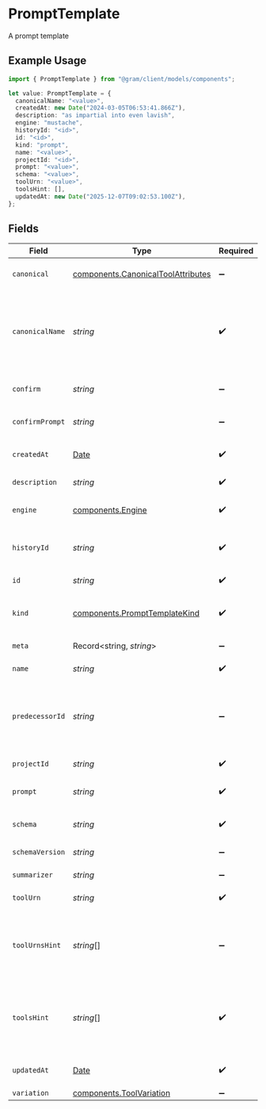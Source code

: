 # PromptTemplate

A prompt template

## Example Usage

```typescript
import { PromptTemplate } from "@gram/client/models/components";

let value: PromptTemplate = {
  canonicalName: "<value>",
  createdAt: new Date("2024-03-05T06:53:41.866Z"),
  description: "as impartial into even lavish",
  engine: "mustache",
  historyId: "<id>",
  id: "<id>",
  kind: "prompt",
  name: "<value>",
  projectId: "<id>",
  prompt: "<value>",
  schema: "<value>",
  toolUrn: "<value>",
  toolsHint: [],
  updatedAt: new Date("2025-12-07T09:02:53.100Z"),
};
```

## Fields

| Field                                                                                         | Type                                                                                          | Required                                                                                      | Description                                                                                   |
| --------------------------------------------------------------------------------------------- | --------------------------------------------------------------------------------------------- | --------------------------------------------------------------------------------------------- | --------------------------------------------------------------------------------------------- |
| `canonical`                                                                                   | [components.CanonicalToolAttributes](../../models/components/canonicaltoolattributes.md)      | :heavy_minus_sign:                                                                            | The original details of a tool                                                                |
| `canonicalName`                                                                               | *string*                                                                                      | :heavy_check_mark:                                                                            | The canonical name of the tool. Will be the same as the name if there is no variation.        |
| `confirm`                                                                                     | *string*                                                                                      | :heavy_minus_sign:                                                                            | Confirmation mode for the tool                                                                |
| `confirmPrompt`                                                                               | *string*                                                                                      | :heavy_minus_sign:                                                                            | Prompt for the confirmation                                                                   |
| `createdAt`                                                                                   | [Date](https://developer.mozilla.org/en-US/docs/Web/JavaScript/Reference/Global_Objects/Date) | :heavy_check_mark:                                                                            | The creation date of the tool.                                                                |
| `description`                                                                                 | *string*                                                                                      | :heavy_check_mark:                                                                            | Description of the tool                                                                       |
| `engine`                                                                                      | [components.Engine](../../models/components/engine.md)                                        | :heavy_check_mark:                                                                            | The template engine                                                                           |
| `historyId`                                                                                   | *string*                                                                                      | :heavy_check_mark:                                                                            | The revision tree ID for the prompt template                                                  |
| `id`                                                                                          | *string*                                                                                      | :heavy_check_mark:                                                                            | The ID of the tool                                                                            |
| `kind`                                                                                        | [components.PromptTemplateKind](../../models/components/prompttemplatekind.md)                | :heavy_check_mark:                                                                            | The kind of prompt the template is used for                                                   |
| `meta`                                                                                        | Record<string, *string*>                                                                      | :heavy_minus_sign:                                                                            | Meta tags for the tool                                                                        |
| `name`                                                                                        | *string*                                                                                      | :heavy_check_mark:                                                                            | The name of the tool                                                                          |
| `predecessorId`                                                                               | *string*                                                                                      | :heavy_minus_sign:                                                                            | The previous version of the prompt template to use as predecessor                             |
| `projectId`                                                                                   | *string*                                                                                      | :heavy_check_mark:                                                                            | The ID of the project                                                                         |
| `prompt`                                                                                      | *string*                                                                                      | :heavy_check_mark:                                                                            | The template content                                                                          |
| `schema`                                                                                      | *string*                                                                                      | :heavy_check_mark:                                                                            | JSON schema for the request                                                                   |
| `schemaVersion`                                                                               | *string*                                                                                      | :heavy_minus_sign:                                                                            | Version of the schema                                                                         |
| `summarizer`                                                                                  | *string*                                                                                      | :heavy_minus_sign:                                                                            | Summarizer for the tool                                                                       |
| `toolUrn`                                                                                     | *string*                                                                                      | :heavy_check_mark:                                                                            | The URN of this tool                                                                          |
| `toolUrnsHint`                                                                                | *string*[]                                                                                    | :heavy_minus_sign:                                                                            | The suggested tool URNS associated with the prompt template                                   |
| `toolsHint`                                                                                   | *string*[]                                                                                    | :heavy_check_mark:                                                                            | The suggested tool names associated with the prompt template                                  |
| `updatedAt`                                                                                   | [Date](https://developer.mozilla.org/en-US/docs/Web/JavaScript/Reference/Global_Objects/Date) | :heavy_check_mark:                                                                            | The last update date of the tool.                                                             |
| `variation`                                                                                   | [components.ToolVariation](../../models/components/toolvariation.md)                          | :heavy_minus_sign:                                                                            | N/A                                                                                           |